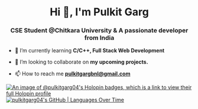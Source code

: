 <h1 align="center">Hi 👋, I'm Pulkit Garg</h1>
<h3 align="center">CSE Student @Chitkara University & A passionate developer from India</h3>

- 🌱 I’m currently learning **C/C++, Full Stack Web Development**

- 👯 I’m looking to collaborate on **my upcoming projects.**

- 📫 How to reach me **pulkitgargbnl@gmail.com**

[![An image of @pulkitgarg04's Holopin badges, which is a link to view their full Holopin profile](https://holopin.me/pulkitgarg04)](https://holopin.io/@pulkitgarg04)
[![pulkitgarg04's GitHub | Languages Over Time](https://stats.quine.sh/pulkitgarg04/languages-over-time?theme=dark)](https://quine.sh?utm_source=widgets&utm_campaign=pulkitgarg04)
